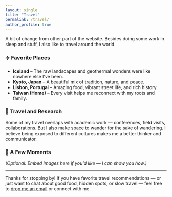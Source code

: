 ```yaml
---
layout: single
title: "Travel"
permalink: /travel/
author_profile: true
---
```


A bit of change from other part of the website. Besides doing some work in sleep and stuff, I also like to travel around the world. 

### ✈️ Favorite Places

- **Iceland** – The raw landscapes and geothermal wonders were like nowhere else I’ve been.
- **Kyoto, Japan** – A beautiful mix of tradition, nature, and peace.
- **Lisbon, Portugal** – Amazing food, vibrant street life, and rich history.
- **Taiwan (Home)** – Every visit helps me reconnect with my roots and family.

### 🧳 Travel and Research

Some of my travel overlaps with academic work — conferences, field visits, collaborations. But I also make space to wander for the sake of wandering. I believe being exposed to different cultures makes me a better thinker and communicator.

### 📸 A Few Moments

*(Optional: Embed images here if you'd like — I can show you how.)*

---

Thanks for stopping by! If you have favorite travel recommendations — or just want to chat about good food, hidden spots, or slow travel — feel free to [drop me an email](/contact/) or connect with me.

